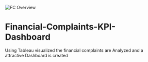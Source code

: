 ![FC Overview](https://user-images.githubusercontent.com/100313227/184501131-8ea8134d-4408-477d-9123-3d175daa4447.png)
# Financial-Complaints-KPI-Dashboard
Using Tableau visualized the financial complaints are Analyzed and a attractive Dashboard is created
